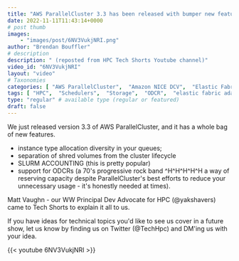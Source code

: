 ```yaml
---
title: "AWS ParallelCluster 3.3 has been released with bumper new features"
date: 2022-11-11T11:43:14+0000
# post thumb
images:
    - "images/post/6NV3VukjNRI.png"
author: "Brendan Bouffler"
# description
description: " (reposted from HPC Tech Shorts Youtube channel)"
video_id: "6NV3VukjNRI"
layout: "video"
# Taxonomies
categories: [ "AWS ParallelCluster",  "Amazon NICE DCV",  "Elastic Fabric Adapter",  "Life Sciences", ]
tags: [ "HPC",  "Schedulers",  "Storage",  "ODCR",  "elastic fabric adapter",  "ParallelCluster",  "MPI",  "lustre",  "slurm accounting",  "on demand capacity reservation",  "instance diversity",  "elastic",  "scientific computing",  "virtualization",  "High Performance Computing",  "EC2",  "aws",  "GPUs",  "tightly-coupled",  "vizualization",  "instance allocation strategies",  "bioinformatics",  "cloud computing",  "CPUs",  "technical computing",  "infiniband",  "DCV",  "Lustre",  "EFA",  "autoscaling",  "shared storage",  "techshorts", ]
type: "regular" # available type (regular or featured)
draft: false
---
```


We just released version 3.3 of  AWS ParallelCluster, and it has a whole bag of new features.

* instance type allocation diversity in your queues;
* separation of shred volumes from the cluster lifecycle
* SLURM ACCOUNTING (this is pretty popular)
* support for ODCRs (a 70's progressive rock band ^H^H^H^H^H a way of reserving capacity despite ParallelCluster's best efforts to reduce your unnecessary usage - it's honestly needed at times).

Matt Vaughn - our WW Principal Dev Advocate for HPC (@yakshavers) came to Tech Shorts to explain it all to us.

If you have ideas for technical topics you'd like to see us cover in a future show, let us know by finding us on Twitter (@TechHpc) and DM'ing us with your idea.

{{< youtube 6NV3VukjNRI >}}